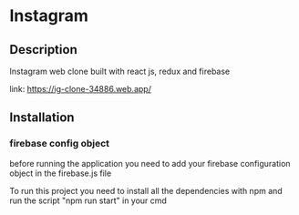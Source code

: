 # Instagram

## Description
  Instagram web clone built with react js, redux and firebase
  
  link: https://ig-clone-34886.web.app/
  
## Installation

 ### firebase config object
 before running the application you need to add your firebase configuration object in the firebase.js file
 

 To run this project you need to install all the dependencies with npm and run the script "npm run start" in your cmd
 

